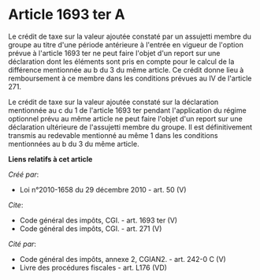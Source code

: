 # Article 1693 ter A

Le crédit de taxe sur la valeur ajoutée constaté par un assujetti membre du groupe au titre d'une période antérieure à
l'entrée en vigueur de l'option prévue à l'article 1693 ter ne peut faire l'objet d'un report sur une déclaration dont les
éléments sont pris en compte pour le calcul de la différence mentionnée au b du 3 du même article. Ce crédit donne lieu à
remboursement à ce membre dans les conditions prévues au IV de l'article 271.

Le crédit de taxe sur la valeur ajoutée constaté sur la déclaration mentionnée au c du 1 de l'article 1693 ter pendant
l'application du régime optionnel prévu au même article ne peut faire l'objet d'un report sur une déclaration ultérieure de
l'assujetti membre du groupe. Il est définitivement transmis au redevable mentionné au même 1 dans les conditions mentionnées
au b du 3 du même article.

**Liens relatifs à cet article**

_Créé par_:

  - Loi n°2010-1658 du 29 décembre 2010 - art. 50 (V)

_Cite_:

  - Code général des impôts, CGI. - art. 1693 ter (V)
  - Code général des impôts, CGI. - art. 271 (V)

_Cité par_:

  - Code général des impôts, annexe 2, CGIAN2. - art. 242-0 C (V)
  - Livre des procédures fiscales - art. L176 (VD)
